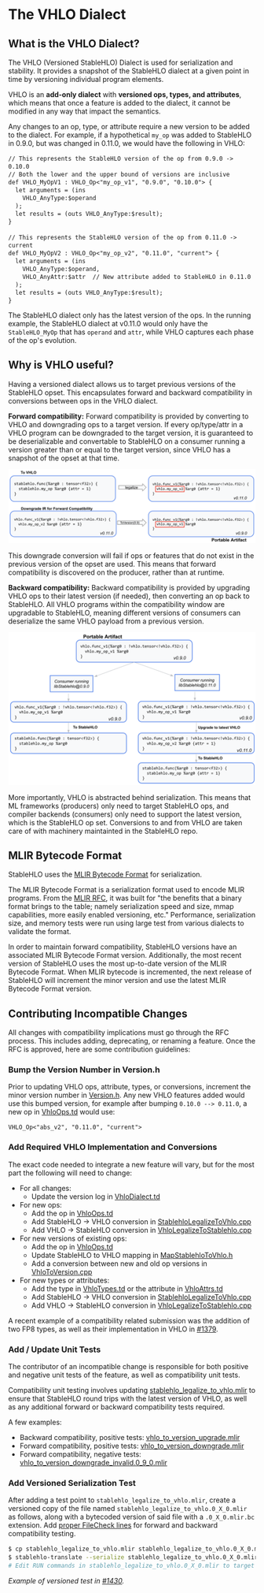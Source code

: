 # The VHLO Dialect

## What is the VHLO Dialect?

The VHLO (Versioned StableHLO) Dialect is used for serialization and stability.
It provides a snapshot of the StableHLO dialect at a given point in time by
versioning individual program elements.

VHLO is an **add-only dialect** with **versioned ops, types, and attributes**,
which means that once a feature is added to the dialect, it cannot be modified
in any way that impact the semantics.

Any changes to an op, type, or attribute require a new version to be added to
the dialect. For example, if a hypothetical `my_op` was added to StableHLO in
0.9.0, but was changed in 0.11.0, we would have the following in VHLO:

```tablegen
// This represents the StableHLO version of the op from 0.9.0 -> 0.10.0
// Both the lower and the upper bound of versions are inclusive
def VHLO_MyOpV1 : VHLO_Op<"my_op_v1", "0.9.0", "0.10.0"> {
  let arguments = (ins
    VHLO_AnyType:$operand
  );
  let results = (outs VHLO_AnyType:$result);
}

// This represents the StableHLO version of the op from 0.11.0 -> current
def VHLO_MyOpV2 : VHLO_Op<"my_op_v2", "0.11.0", "current"> {
  let arguments = (ins
    VHLO_AnyType:$operand,
    VHLO_AnyAttr:$attr  // New attribute added to StableHLO in 0.11.0
  );
  let results = (outs VHLO_AnyType:$result);
}
```

The StableHLO dialect only has the latest version of the ops. In the running
example, the StableHLO dialect at v0.11.0 would only have the `StableHLO_MyOp`
that has `operand` and `attr`, while VHLO captures each phase of the op's
evolution.

## Why is VHLO useful?

Having a versioned dialect allows us to target previous versions of the
StableHLO opset. This encapsulates forward and backward compatibility in
conversions between ops in the VHLO dialect.

**Forward compatibility:** Forward compatibility is provided by converting
to VHLO and downgrading ops to a target version. If every op/type/attr in a
VHLO program can be downgraded to the target version, it is guaranteed to be
deserializable and convertable to StableHLO on a consumer running a version
greater than or equal to the target version, since VHLO has a snapshot of the
opset at that time.

![Forward compatibility image](images/vhlo/forward_compatibility.png)

This downgrade conversion will fail if ops or features that do not exist in the
previous version of the opset are used. This means that forward compatibility
is discovered on the producer, rather than at runtime.

**Backward compatibility:** Backward compatibility is provided by upgrading
VHLO ops to their latest version (if needed), then converting an op back to
StableHLO. All VHLO programs within the compatibility window are upgradable
to StableHLO, meaning different versions of consumers can deserialize the same
VHLO payload from a previous version.

![Backward compatibility image](images/vhlo/backward_compatibility.png)

More importantly, VHLO is abstracted behind serialization. This means that ML
frameworks (producers) only need to target StableHLO ops, and compiler
backends (consumers) only need to support the latest version, which is the
StableHLO op set. Conversions to and from VHLO are taken care of with machinery
maintainted in the StableHLO repo.

## MLIR Bytecode Format

StableHLO uses the [MLIR Bytecode Format](https://mlir.llvm.org/docs/BytecodeFormat/)
for serialization.

The MLIR Bytecode Format is a serialization format used to encode MLIR
programs. From the [MLIR RFC](https://discourse.llvm.org/t/rfc-a-binary-serialization-format-for-mlir/63518),
it was built for "the benefits that a binary format brings to the table; namely
serialization speed and size, mmap capabilities, more easily enabled
versioning, etc." Performance, serialization size, and memory tests were run
using large test from various dialects to validate the format.

In order to maintain forward compatibility, StableHLO versions have an
associated MLIR Bytecode Format version. Additionally, the most recent version
of StableHLO uses the most up-to-date version of the MLIR Bytecode Format.
When MLIR bytecode is incremented, the next release of StableHLO will increment
the minor version and use the latest MLIR Bytecode Format version.

## Contributing Incompatible Changes

All changes with compatibility implications must go through the RFC process.
This includes adding, deprecating, or renaming a feature. Once the RFC is
approved, here are some contribution guidelines:

### Bump the Version Number in Version.h

Prior to updating VHLO ops, attribute, types, or conversions, increment the
minor version number in [Version.h](https://github.com/openxla/stablehlo/blob/main/stablehlo/dialect/Version.h).
Any new VHLO features added would use this bumped version, for example after
bumping `0.10.0 --> 0.11.0`, a new op in [VhloOps.td](https://github.com/openxla/stablehlo/blob/main/stablehlo/dialect/VhloOps.td)
would use:

```tablegen
VHLO_Op<"abs_v2", "0.11.0", "current">
```

### Add Required VHLO Implementation and Conversions

The exact code needed to integrate a new feature will vary, but for the most
part the following will need to change:

* For all changes:
  * Update the version log in [VhloDialect.td](https://github.com/openxla/stablehlo/blob/main/stablehlo/dialect/VhloDialect.td#L29)
* For new ops:
  * Add the op in [VhloOps.td](https://github.com/openxla/stablehlo/blob/main/stablehlo/dialect/VhloOps.td)
  * Add StableHLO → VHLO conversion in [StablehloLegalizeToVhlo.cpp](https://github.com/openxla/stablehlo/blob/main/stablehlo/transforms/StablehloLegalizeToVhlo.cpp)
  * Add VHLO → StableHLO conversion in [VhloLegalizeToStablehlo.cpp](https://github.com/openxla/stablehlo/blob/main/stablehlo/transforms/VhloLegalizeToStablehlo.cpp)
* For new versions of existing ops:
  * Add the op in [VhloOps.td](https://github.com/openxla/stablehlo/blob/main/stablehlo/dialect/VhloOps.td)
  * Update StableHLO to VHLO mapping in [MapStablehloToVhlo.h](https://github.com/openxla/stablehlo/blob/main/stablehlo/transforms/MapStablehloToVhlo.h)
  * Add a conversion between new and old op versions in [VhloToVersion.cpp](https://github.com/openxla/stablehlo/blob/main/stablehlo/transforms/VhloToVersion.cpp)
* For new types or attributes:
  * Add the type in [VhloTypes.td](https://github.com/openxla/stablehlo/blob/main/stablehlo/dialect/VhloTypes.td)
  or the attribute in [VhloAttrs.td](https://github.com/openxla/stablehlo/blob/main/stablehlo/dialect/VhloAttrs.td)
  * Add StableHLO → VHLO conversion in [StablehloLegalizeToVhlo.cpp](https://github.com/openxla/stablehlo/blob/main/stablehlo/transforms/StablehloLegalizeToVhlo.cpp)
  * Add VHLO → StableHLO conversion in [VhloLegalizeToStablehlo.cpp](https://github.com/openxla/stablehlo/blob/main/stablehlo/transforms/VhloLegalizeToStablehlo.cpp)

A recent example of a compatibility related submission was the addition of two
FP8 types, as well as their implementation in VHLO in [#1379](https://github.com/openxla/stablehlo/pull/1379).

### Add / Update Unit Tests

The contributor of an incompatible change is responsible for both positive and
negative unit tests of the feature, as well as compatibility unit tests.

Compatibility unit testing involves updating [stablehlo_legalize_to_vhlo.mlir](https://github.com/openxla/stablehlo/blob/main/stablehlo/tests/stablehlo_legalize_to_vhlo.mlir)
to ensure that StableHLO round trips with the latest version of VHLO, as well
as any additional forward or backward compatibility tests required.

A few examples:

* Backward compatibility, positive tests: [vhlo_to_version_upgrade.mlir](https://github.com/openxla/stablehlo/blob/6886b59f6cd4369674e7e3beff61301c145176e2/stablehlo/tests/vhlo_to_version_upgrade.mlir#L2)
* Forward compatibility, positive tests: [vhlo_to_version_downgrade.mlir](https://github.com/openxla/stablehlo/blob/6886b59f6cd4369674e7e3beff61301c145176e2/stablehlo/tests/vhlo_to_version_downgrade.mlir#L1)
* Forward compatibility, negative tests: [vhlo_to_version_downgrade_invalid.0_9_0.mlir](https://github.com/openxla/stablehlo/blob/main/stablehlo/tests/vhlo_to_version_downgrade_invalid.0_9_0.mlir)

### Add Versioned Serialization Test

After adding a test point to `stablehlo_legalize_to_vhlo.mlir`, create a
versioned copy of the file named `stablehlo_legalize_to_vhlo.0_X_0.mlir` as
follows, along with a bytecoded version of said file with a `.0_X_0.mlir.bc`
extension. Add [proper FileCheck lines](https://github.com/openxla/stablehlo/blob/main/stablehlo/tests/stablehlo_legalize_to_vhlo.0_9_0.mlir#L1-L3)
for forward and backward compatibility testing.

```bash
$ cp stablehlo_legalize_to_vhlo.mlir stablehlo_legalize_to_vhlo.0_X_0.mlir
$ stablehlo-translate --serialize stablehlo_legalize_to_vhlo.0_X_0.mlir --target=current > stablehlo_legalize_to_vhlo.0_X_0.mlir.bc
# Edit RUN commands in stablehlo_legalize_to_vhlo.0_X_0.mlir to target 0.X.0
```

_Example of versioned test in [#1430](https://github.com/openxla/stablehlo/pull/1430)._
